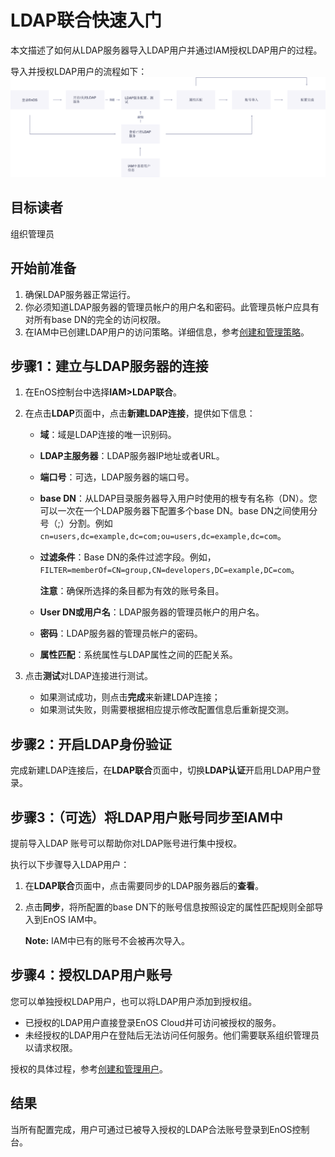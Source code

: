 # LDAP联合快速入门


本文描述了如何从LDAP服务器导入LDAP用户并通过IAM授权LDAP用户的过程。

导入并授权LDAP用户的流程如下：
![Image](../media/flow1.png)

## 目标读者<audience>

   组织管理员


## 开始前准备<beforestart>

1. 确保LDAP服务器正常运行。
2. 你必须知道LDAP服务器的管理员帐户的用户名和密码。此管理员帐户应具有对所有base DN的完全的访问权限。
3. 在IAM中已创建LDAP用户的访问策略。详细信息，参考[创建和管理策略](../managing_policies)。


## 步骤1：建立与LDAP服务器的连接<connectLDAP>

1. 在EnOS控制台中选择**IAM>LDAP联合**。
2. 在点击**LDAP**页面中，点击**新建LDAP连接**，提供如下信息：

      - **域**：域是LDAP连接的唯一识别码。
      - **LDAP主服务器**：LDAP服务器IP地址或者URL。
      - **端口号**：可选，LDAP服务器的端口号。
      - **base DN**：从LDAP目录服务器导入用户时使用的根专有名称（DN）。您可以一次在一个LDAP服务器下配置多个base DN。base DN之间使用分号（;）分割。例如`cn=users,dc=example,dc=com;ou=users,dc=example,dc=com`。
      - **过滤条件**：Base DN的条件过滤字段。例如，`FILTER=memberOf=CN=group,CN=developers,DC=example,DC=com`。

        **注意**：确保所选择的条目都为有效的账号条目。
      - **User DN或用户名**：LDAP服务器的管理员帐户的用户名。
      - **密码**：LDAP服务器的管理员帐户的密码。
      - **属性匹配**：系统属性与LDAP属性之间的匹配关系。

3. 点击**测试**对LDAP连接进行测试。
      - 如果测试成功，则点击**完成**来新建LDAP连接；
      - 如果测试失败，则需要根据相应提示修改配置信息后重新提交测。


## 步骤2：开启LDAP身份验证<enableLDAP>

   完成新建LDAP连接后，在**LDAP联合**页面中，切换**LDAP认证**开启用LDAP用户登录。


## 步骤3：（可选）将LDAP用户账号同步至IAM中<importaccount>

   提前导入LDAP 账号可以帮助你对LDAP账号进行集中授权。

   执行以下步骤导入LDAP用户：

   1. 在**LDAP联合**页面中，点击需要同步的LDAP服务器后的**查看**。   

   2. 点击**同步**，将所配置的base DN下的账号信息按照设定的属性匹配规则全部导入到EnOS IAM中。   

      **Note:** IAM中已有的账号不会被再次导入。


## 步骤4：授权LDAP用户账号<authorization>


您可以单独授权LDAP用户，也可以将LDAP用户添加到授权组。

 - 已授权的LDAP用户直接登录EnOS Cloud并可访问被授权的服务。
 - 未经授权的LDAP用户在登陆后无法访问任何服务。他们需要联系组织管理员以请求权限。

授权的具体过程，参考[创建和管理用户](../managing_users)。


## 结果

  当所有配置完成，用户可通过已被导入授权的LDAP合法账号登录到EnOS控制台。

